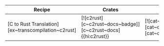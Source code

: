 | Recipe | Crates | Categories |
|---|---|---|
| [C to Rust Translation][ex~transcompilation~c2rust] | [![c2rust][c~c2rust~docs~badge]][c~c2rust~docs]{{hi:c2rust}} | [![cat~compilers][cat~compilers~badge]][cat~compilers]  |
